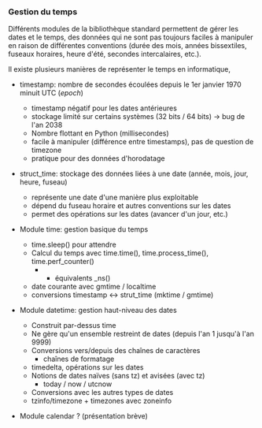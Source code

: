 ### Gestion du temps

Différents modules de la bibliothèque standard permettent de gérer les dates et le temps, des données qui ne sont pas toujours faciles à manipuler en raison de différentes conventions (durée des mois, années bissextiles, fuseaux horaires, heure d'été, secondes intercalaires, etc.).

Il existe plusieurs manières de représenter le temps en informatique,

* timestamp: nombre de secondes écoulées depuis le 1er janvier 1970 minuit UTC (_epoch_)
    * timestamp négatif pour les dates antérieures
    * stockage limité sur certains systèmes (32 bits / 64 bits) -> bug de l'an 2038
    * Nombre flottant en Python (millisecondes)
    * facile à manipuler (différence entre timestamps), pas de question de timezone
    * pratique pour des données d'horodatage
* struct_time: stockage des données liées à une date (année, mois, jour, heure, fuseau)
    * représente une date d'une manière plus exploitable
    * dépend du fuseau horaire et autres conventions sur les dates
    * permet des opérations sur les dates (avancer d'un jour, etc.)

* Module time: gestion basique du temps
    * time.sleep() pour attendre
    * Calcul du temps avec time.time(), time.process_time(), time.perf_counter()
        * + équivalents _ns()
    * date courante avec gmtime / localtime
    * conversions timestamp <-> strut_time (mktime / gmtime)

* Module datetime: gestion haut-niveau des dates
    * Construit par-dessus time
    * Ne gère qu'un ensemble restreint de dates (depuis l'an 1 jusqu'à l'an 9999)
    * Conversions vers/depuis des chaînes de caractères
        * chaînes de formatage
    * timedelta, opérations sur les dates
    * Notions de dates naïves (sans tz) et avisées (avec tz)
        * today / now / utcnow
    * Conversions avec les autres types de dates
    * tzinfo/timezone + timezones avec zoneinfo

* Module calendar ? (présentation brève)
